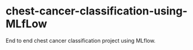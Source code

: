 # chest-cancer-classification-using-MLfLow
End to end chest cancer classification project using MLflow.
